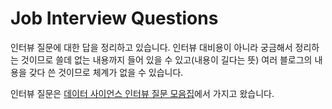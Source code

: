 # Job Interview Questions
인터뷰 질문에 대한 답을 정리하고 있습니다. 인터뷰 대비용이 아니라 궁금해서 정리하는 것이므로 쓸데 없는 내용까지 들어 있을 수 있고(내용이 길다는 뜻) 여러 블로그의 내용을 갖다 쓴 것이므로 체계가 없을 수 있습니다. 

인터뷰 질문은 [데이터 사이언스 인터뷰 질문 모음집](https://zzsza.github.io/data/2018/02/17/datascience-interivew-questions/)에서 가지고 왔습니다. 

